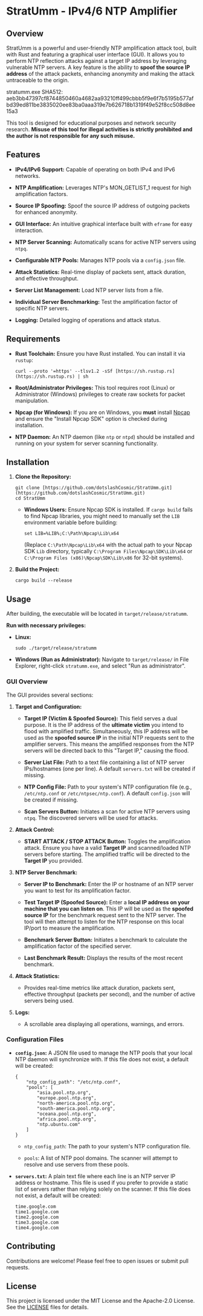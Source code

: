 # StratUmm - IPv4/6 NTP Amplifier

## Overview

StratUmm is a powerful and user-friendly NTP amplification attack tool, built with Rust and featuring a graphical user interface (GUI). It allows you to perform NTP reflection attacks against a target IP address by leveraging vulnerable NTP servers. A key feature is the ability to **spoof the source IP address** of the attack packets, enhancing anonymity and making the attack untraceable to the origin.

stratumm.exe SHA512: aeb3bb47397cf8744850460a4682aa93210ff499cbbb5f9e6f7b5195b577afbd39ed811be3835020ee83ba0aaa319e7b626718b1319f49e52f8cc508d8ee15a3

This tool is designed for educational purposes and network security research. **Misuse of this tool for illegal activities is strictly prohibited and the author is not responsible for any such misuse.**

## Features

* **IPv4/IPv6 Support:** Capable of operating on both IPv4 and IPv6 networks.

* **NTP Amplification:** Leverages NTP's MON_GETLIST_1 request for high amplification factors.

* **Source IP Spoofing:** Spoof the source IP address of outgoing packets for enhanced anonymity.

* **GUI Interface:** An intuitive graphical interface built with `eframe` for easy interaction.

* **NTP Server Scanning:** Automatically scans for active NTP servers using `ntpq`.

* **Configurable NTP Pools:** Manages NTP pools via a `config.json` file.

* **Attack Statistics:** Real-time display of packets sent, attack duration, and effective throughput.

* **Server List Management:** Load NTP server lists from a file.

* **Individual Server Benchmarking:** Test the amplification factor of specific NTP servers.

* **Logging:** Detailed logging of operations and attack status.

## Requirements

* **Rust Toolchain:** Ensure you have Rust installed. You can install it via `rustup`:

    ```
    curl --proto '=https' --tlsv1.2 -sSf [https://sh.rustup.rs](https://sh.rustup.rs) | sh
    ```

* **Root/Administrator Privileges:** This tool requires root (Linux) or Administrator (Windows) privileges to create raw sockets for packet manipulation.

* **Npcap (for Windows):** If you are on Windows, you **must** install [Npcap](https://nmap.org/npcap/) and ensure the "Install Npcap SDK" option is checked during installation.

* **NTP Daemon:** An NTP daemon (like `ntp` or `ntpd`) should be installed and running on your system for server scanning functionality.

## Installation

1.  **Clone the Repository:**

    ```
    git clone [https://github.com/dotslashCosmic/StratUmm.git](https://github.com/dotslashCosmic/StratUmm.git)
    cd StratUmm
    ```
    
    * **Windows Users:** Ensure Npcap SDK is installed. If `cargo build` fails to find Npcap libraries, you might need to manually set the `LIB` environment variable before building:

        ```
        set LIB=%LIB%;C:\Path\Npcap\Lib\x64
        ```

        (Replace `C:\Path\Npcap\Lib\x64` with the actual path to your Npcap SDK `Lib` directory, typically `C:\Program Files\Npcap\SDK\Lib\x64` or `C:\Program Files (x86)\Npcap\SDK\Lib\x86` for 32-bit systems).

2.  **Build the Project:**

    ```
    cargo build --release
    ```

## Usage

After building, the executable will be located in `target/release/stratumm`.

**Run with necessary privileges:**

* **Linux:**

    ```
    sudo ./target/release/stratumm
    ```

* **Windows (Run as Administrator):**
    Navigate to `target/release/` in File Explorer, right-click `stratumm.exe`, and select "Run as administrator".

### GUI Overview

The GUI provides several sections:

1.  **Target and Configuration:**

    * **Target IP (Victim & Spoofed Source):** This field serves a dual purpose. It is the IP address of the **ultimate victim** you intend to flood with amplified traffic. Simultaneously, this IP address will be used as the **spoofed source IP** in the initial NTP requests sent to the amplifier servers. This means the amplified responses from the NTP servers will be directed back to this "Target IP," causing the flood.

    * **Server List File:** Path to a text file containing a list of NTP server IPs/hostnames (one per line). A default `servers.txt` will be created if missing.

    * **NTP Config File:** Path to your system's NTP configuration file (e.g., `/etc/ntp.conf` or `/etc/ntpsec/ntp.conf`). A default `config.json` will be created if missing.

    * **Scan Servers Button:** Initiates a scan for active NTP servers using `ntpq`. The discovered servers will be used for attacks.

2.  **Attack Control:**

    * **START ATTACK / STOP ATTACK Button:** Toggles the amplification attack. Ensure you have a valid **Target IP** and scanned/loaded NTP servers before starting. The amplified traffic will be directed to the **Target IP** you provided.

3.  **NTP Server Benchmark:**

    * **Server IP to Benchmark:** Enter the IP or hostname of an NTP server you want to test for its amplification factor.

    * **Test Target IP (Spoofed Source):** Enter a **local IP address on your machine that you can listen on**. This IP will be used as the **spoofed source IP** for the benchmark request sent to the NTP server. The tool will then attempt to listen for the NTP response on this local IP/port to measure the amplification.

    * **Benchmark Server Button:** Initiates a benchmark to calculate the amplification factor of the specified server.

    * **Last Benchmark Result:** Displays the results of the most recent benchmark.

4.  **Attack Statistics:**

    * Provides real-time metrics like attack duration, packets sent, effective throughput (packets per second), and the number of active servers being used.

5.  **Logs:**

    * A scrollable area displaying all operations, warnings, and errors.

### Configuration Files

* **`config.json`:**
    A JSON file used to manage the NTP pools that your local NTP daemon will synchronize with. If this file does not exist, a default will be created:

    ```
    {
        "ntp_config_path": "/etc/ntp.conf",
        "pools": [
            "asia.pool.ntp.org",
            "europe.pool.ntp.org",
            "north-america.pool.ntp.org",
            "south-america.pool.ntp.org",
            "oceana.pool.ntp.org",
            "africa.pool.ntp.org",
            "ntp.ubuntu.com"
        ]
    }
    ```

    * `ntp_config_path`: The path to your system's NTP configuration file.

    * `pools`: A list of NTP pool domains. The scanner will attempt to resolve and use servers from these pools.

* **`servers.txt`:**
    A plain text file where each line is an NTP server IP address or hostname. This file is used if you prefer to provide a static list of servers rather than relying solely on the scanner. If this file does not exist, a default will be created:

    ```
    time.google.com
    time1.google.com
    time2.google.com
    time3.google.com
    time4.google.com
    ```

## Contributing

Contributions are welcome! Please feel free to open issues or submit pull requests.

## License

This project is licensed under the MIT License and the Apache-2.0 License. See the [LICENSE](LICENSE) files for details.
